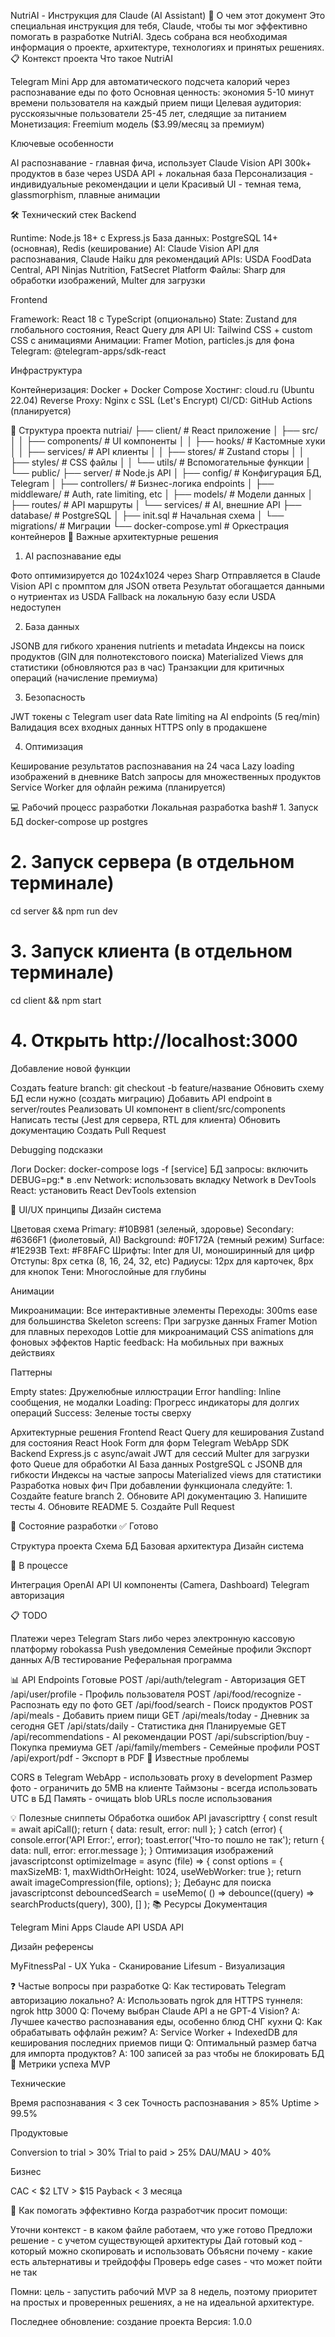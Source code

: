 NutriAI - Инструкция для Claude (AI Assistant)
🤖 О чем этот документ
Это специальная инструкция для тебя, Claude, чтобы ты мог эффективно помогать в разработке NutriAI. Здесь собрана вся необходимая информация о проекте, архитектуре, технологиях и принятых решениях.
📋 Контекст проекта
Что такое NutriAI

Telegram Mini App для автоматического подсчета калорий через распознавание еды по фото
Основная ценность: экономия 5-10 минут времени пользователя на каждый прием пищи
Целевая аудитория: русскоязычные пользователи 25-45 лет, следящие за питанием
Монетизация: Freemium модель ($3.99/месяц за премиум)

Ключевые особенности

AI распознавание - главная фича, использует Claude Vision API
300k+ продуктов в базе через USDA API + локальная база
Персонализация - индивидуальные рекомендации и цели
Красивый UI - темная тема, glassmorphism, плавные анимации

🛠 Технический стек
Backend

Runtime: Node.js 18+ с Express.js
База данных: PostgreSQL 14+ (основная), Redis (кеширование)
AI: Claude Vision API для распознавания, Claude Haiku для рекомендаций
APIs: USDA FoodData Central, API Ninjas Nutrition, FatSecret Platform
Файлы: Sharp для обработки изображений, Multer для загрузки

Frontend

Framework: React 18 с TypeScript (опционально)
State: Zustand для глобального состояния, React Query для API
UI: Tailwind CSS + custom CSS с анимациями
Анимации: Framer Motion, particles.js для фона
Telegram: @telegram-apps/sdk-react

Инфраструктура

Контейнеризация: Docker + Docker Compose
Хостинг: cloud.ru (Ubuntu 22.04)
Reverse Proxy: Nginx с SSL (Let's Encrypt)
CI/CD: GitHub Actions (планируется)

📁 Структура проекта
nutriai/
├── client/                 # React приложение
│   ├── src/
│   │   ├── components/    # UI компоненты
│   │   ├── hooks/         # Кастомные хуки
│   │   ├── services/      # API клиенты
│   │   ├── stores/        # Zustand сторы
│   │   ├── styles/        # CSS файлы
│   │   └── utils/         # Вспомогательные функции
│   └── public/
├── server/                # Node.js API
│   ├── config/           # Конфигурация БД, Telegram
│   ├── controllers/      # Бизнес-логика endpoints
│   ├── middleware/       # Auth, rate limiting, etc
│   ├── models/          # Модели данных
│   ├── routes/          # API маршруты
│   └── services/        # AI, внешние API
├── database/            # PostgreSQL
│   ├── init.sql        # Начальная схема
│   └── migrations/     # Миграции
└── docker-compose.yml  # Оркестрация контейнеров
🔑 Важные архитектурные решения
1. AI распознавание еды

Фото оптимизируется до 1024x1024 через Sharp
Отправляется в Claude Vision API с промптом для JSON ответа
Результат обогащается данными о нутриентах из USDA
Fallback на локальную базу если USDA недоступен

2. База данных

JSONB для гибкого хранения nutrients и metadata
Индексы на поиск продуктов (GIN для полнотекстового поиска)
Materialized Views для статистики (обновляются раз в час)
Транзакции для критичных операций (начисление премиума)

3. Безопасность

JWT токены с Telegram user data
Rate limiting на AI endpoints (5 req/min)
Валидация всех входных данных
HTTPS only в продакшене

4. Оптимизация

Кеширование результатов распознавания на 24 часа
Lazy loading изображений в дневнике
Batch запросы для множественных продуктов
Service Worker для офлайн режима (планируется)

💻 Рабочий процесс разработки
Локальная разработка
bash# 1. Запуск БД
docker-compose up postgres

# 2. Запуск сервера (в отдельном терминале)
cd server && npm run dev

# 3. Запуск клиента (в отдельном терминале)  
cd client && npm start

# 4. Открыть http://localhost:3000
Добавление новой функции

Создать feature branch: git checkout -b feature/название
Обновить схему БД если нужно (создать миграцию)
Добавить API endpoint в server/routes
Реализовать UI компонент в client/src/components
Написать тесты (Jest для сервера, RTL для клиента)
Обновить документацию
Создать Pull Request

Debugging подсказки

Логи Docker: docker-compose logs -f [service]
БД запросы: включить DEBUG=pg:* в .env
Network: использовать вкладку Network в DevTools
React: установить React DevTools extension

🎨 UI/UX принципы
Дизайн система

Цветовая схема
Primary:
#10B981
(зеленый, здоровье)
Secondary:
#6366F1
(фиолетовый, AI)
Background:
#0F172A
(темный режим)
Surface:
#1E293B
Text:
#F8FAFC
Шрифты: Inter для UI, моноширинный для цифр
Отступы: 8px сетка (8, 16, 24, 32, etc)
Радиусы: 12px для карточек, 8px для кнопок
Тени: Многослойные для глубины

Анимации

Микроанимации: Все интерактивные элементы
Переходы: 300ms ease для большинства
Skeleton screens: При загрузке данных
Framer Motion для плавных переходов
Lottie для микроанимаций
CSS animations для фоновых эффектов
Haptic feedback: На мобильных при важных действиях

Паттерны

Empty states: Дружелюбные иллюстрации
Error handling: Inline сообщения, не модалки
Loading: Прогресс индикаторы для долгих операций
Success: Зеленые тосты сверху

Архитектурные решения
Frontend
React Query для кеширования
Zustand для состояния
React Hook Form для форм
Telegram WebApp SDK
Backend
Express.js с async/await
JWT для сессий
Multer для загрузки фото
Queue для обработки AI
База данных
PostgreSQL с JSONB для гибкости
Индексы на частые запросы
Materialized views для статистики
Разработка новых фич
При добавлении функционала следуйте:
1.
Создайте feature branch
2.
Обновите API документацию
3.
Напишите тесты
4.
Обновите README
5.
Создайте Pull Request

🚀 Состояние разработки
✅ Готово

Структура проекта
Схема БД
Базовая архитектура
Дизайн система

🚧 В процессе

Интеграция OpenAI API
UI компоненты (Camera, Dashboard)
Telegram авторизация

📋 TODO

 Платежи через Telegram Stars либо через электронную кассовую платформу robokassa
 Push уведомления
 Семейные профили
 Экспорт данных
 A/B тестирование
 Реферальная программа

📊 API Endpoints
Готовые
POST   /api/auth/telegram      - Авторизация
GET    /api/user/profile       - Профиль пользователя
POST   /api/food/recognize     - Распознать еду по фото
GET    /api/food/search        - Поиск продуктов
POST   /api/meals              - Добавить прием пищи
GET    /api/meals/today        - Дневник за сегодня
GET    /api/stats/daily        - Статистика дня
Планируемые
GET    /api/recommendations    - AI рекомендации
POST   /api/subscription/buy   - Покупка премиума
GET    /api/family/members     - Семейные профили
POST   /api/export/pdf         - Экспорт в PDF
🐛 Известные проблемы

CORS в Telegram WebApp - использовать proxy в development
Размер фото - ограничить до 5MB на клиенте
Таймзоны - всегда использовать UTC в БД
Память - очищать blob URLs после использования

💡 Полезные сниппеты
Обработка ошибок API
javascripttry {
  const result = await apiCall();
  return { data: result, error: null };
} catch (error) {
  console.error('API Error:', error);
  toast.error('Что-то пошло не так');
  return { data: null, error: error.message };
}
Оптимизация изображений
javascriptconst optimizeImage = async (file) => {
  const options = {
    maxSizeMB: 1,
    maxWidthOrHeight: 1024,
    useWebWorker: true
  };
  return await imageCompression(file, options);
};
Дебаунс для поиска
javascriptconst debouncedSearch = useMemo(
  () => debounce((query) => searchProducts(query), 300),
  []
);
📚 Ресурсы
Документация

Telegram Mini Apps
Claude API
USDA API

Дизайн референсы

MyFitnessPal - UX
Yuka - Сканирование
Lifesum - Визуализация

❓ Частые вопросы при разработке
Q: Как тестировать Telegram авторизацию локально?
A: Использовать ngrok для HTTPS туннеля: ngrok http 3000
Q: Почему выбран Claude API а не GPT-4 Vision?
A: Лучшее качество распознавания еды, особенно блюд СНГ кухни
Q: Как обрабатывать оффлайн режим?
A: Service Worker + IndexedDB для кеширования последних приемов пищи
Q: Оптимальный размер батча для импорта продуктов?
A: 100 записей за раз чтобы не блокировать БД
🎯 Метрики успеха MVP

Технические

Время распознавания < 3 сек
Точность распознавания > 85%
Uptime > 99.5%


Продуктовые

Conversion to trial > 30%
Trial to paid > 25%
DAU/MAU > 40%


Бизнес

CAC < $2
LTV > $15
Payback < 3 месяца



🤝 Как помогать эффективно
Когда разработчик просит помощи:

Уточни контекст - в каком файле работаем, что уже готово
Предложи решение - с учетом существующей архитектуры
Дай готовый код - который можно скопировать и использовать
Объясни почему - какие есть альтернативы и трейдоффы
Проверь edge cases - что может пойти не так

Помни: цель - запустить рабочий MVP за 8 недель, поэтому приоритет на простых и проверенных решениях, а не на идеальной архитектуре.

Последнее обновление: создание проекта
Версия: 1.0.0